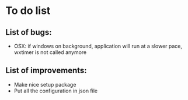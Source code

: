 To do list
==========

## List of bugs:
- OSX: if windows on background, application will run at a slower pace,
       wxtimer is not called anymore

## List of improvements:
- Make nice setup package
- Put all the configuration in json file
